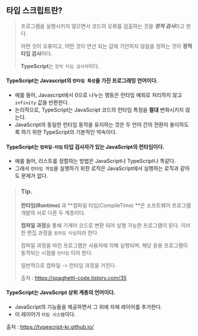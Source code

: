 ## 타입 스크립트란?

> 프로그램을 실행시키지 않으면서 코드의 오류를 검출하는 것을 ***정적 검사***라고 한다. 
>
> 어떤 것이 오류이고, 어떤 것이 연산 되는 값에 기인하지 않음을 정하는 것이 **정적 타입 검사**이다. 
>
> **TypeScript**는 `정적 타입 검사자`이다.

#### TypeScript는 Javascript의 `런타임 특성`을 가진 프로그래밍 언어이다. 

- 예를 들어, Javascript에서 0으로 나누는 행동은 런타임 예외로 처리하지 않고 `infinity` 값을 반환한다. 
- 논리적으로, TypeScript는 JavaScript 코드의 런타임 특정을 **절대** 변화시키지 않는다. 
- JavaScript의 동일한 런타임 동작을 유지하는 것은 두 언어 간의 전환이 용이하도록 하기 위한 TypeScript의 기본적인 약속이다. 

#### TypeScript는 `컴파일-타임` 타입 검사자가 있는 **JavaScript의 런타임**이다.

- 예를 들어, 리스트를 정렬하는 방법은 JavaScript나 TypeScript나 똑같다. 
- 그래서 `런타임 작업`을 실행하기 위한 로직은 JavaScript에서 실행하는 로직과 같아도 문제가 없다. 

> ### Tip. 
>
> **런타임(Runtime)** 과 **컴파일 타임(CompileTime) **은 소프트웨어 프로그램 개발의 서로 다른 두 계층이다. 
>
> **컴파일 과정**을 통해 기계어 코드로 변환 되어 실행 가능한 프로그램이 된다. 이러한 편집 과정을 `컴파일 타임`이라 한다. 
>
> 컴파일 과정을 마친 프로그램은 사용자에 의해 실행되며, 해당 응용 프로그램이 동작되는 시점을 `런타임` 이라 한다. 
>
> 일반적으로 컴파일 -> 런타임 과정을 거친다. 
>
> 출처 : https://spaghetti-code.tistory.com/35



#### TypeScript는 JavaScript 상위 계층의 언어이다. 

- JavaScript의 기능들을 제공하면서 그 위에 자체 레이어를 추가한다. 
- 이 레이어가 `타입 시스템`이다. 







출처 : https://typescript-kr.github.io/

